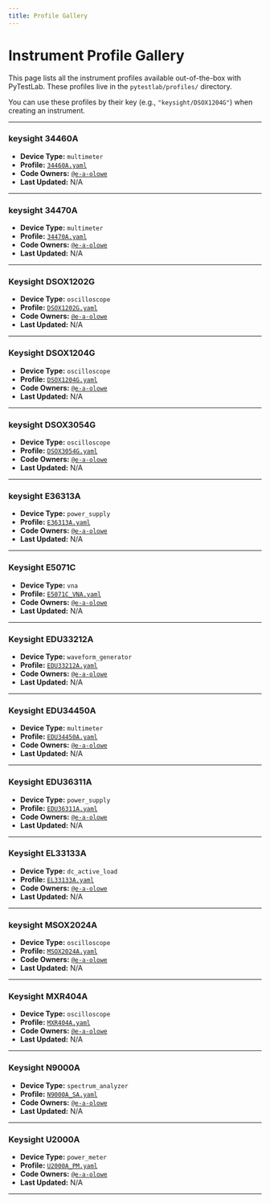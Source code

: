 ```yaml
---
title: Profile Gallery
---
```


# Instrument Profile Gallery

This page lists all the instrument profiles available out-of-the-box with PyTestLab. These profiles live in the `pytestlab/profiles/` directory.

You can use these profiles by their key (e.g., `"keysight/DSOX1204G"`) when creating an instrument.

---

### keysight 34460A

- **Device Type:** `multimeter`
- **Profile:** [`34460A.yaml`](https://github.com/pytestlab/pytestlab/blob/main/pytestlab/profiles/keysight/34460A.yaml)
- **Code Owners:** [`@e-a-olowe`](https://github.com/e-a-olowe)
- **Last Updated:** N/A

---

### keysight 34470A

- **Device Type:** `multimeter`
- **Profile:** [`34470A.yaml`](https://github.com/pytestlab/pytestlab/blob/main/pytestlab/profiles/keysight/34470A.yaml)
- **Code Owners:** [`@e-a-olowe`](https://github.com/e-a-olowe)
- **Last Updated:** N/A

---

### Keysight DSOX1202G

- **Device Type:** `oscilloscope`
- **Profile:** [`DSOX1202G.yaml`](https://github.com/pytestlab/pytestlab/blob/main/pytestlab/profiles/keysight/DSOX1202G.yaml)
- **Code Owners:** [`@e-a-olowe`](https://github.com/e-a-olowe)
- **Last Updated:** N/A

---

### Keysight DSOX1204G

- **Device Type:** `oscilloscope`
- **Profile:** [`DSOX1204G.yaml`](https://github.com/pytestlab/pytestlab/blob/main/pytestlab/profiles/keysight/DSOX1204G.yaml)
- **Code Owners:** [`@e-a-olowe`](https://github.com/e-a-olowe)
- **Last Updated:** N/A

---

### keysight DSOX3054G

- **Device Type:** `oscilloscope`
- **Profile:** [`DSOX3054G.yaml`](https://github.com/pytestlab/pytestlab/blob/main/pytestlab/profiles/keysight/DSOX3054G.yaml)
- **Code Owners:** [`@e-a-olowe`](https://github.com/e-a-olowe)
- **Last Updated:** N/A

---

### keysight E36313A

- **Device Type:** `power_supply`
- **Profile:** [`E36313A.yaml`](https://github.com/pytestlab/pytestlab/blob/main/pytestlab/profiles/keysight/E36313A.yaml)
- **Code Owners:** [`@e-a-olowe`](https://github.com/e-a-olowe)
- **Last Updated:** N/A

---

### Keysight E5071C

- **Device Type:** `vna`
- **Profile:** [`E5071C_VNA.yaml`](https://github.com/pytestlab/pytestlab/blob/main/pytestlab/profiles/keysight/E5071C_VNA.yaml)
- **Code Owners:** [`@e-a-olowe`](https://github.com/e-a-olowe)
- **Last Updated:** N/A

---

### Keysight EDU33212A

- **Device Type:** `waveform_generator`
- **Profile:** [`EDU33212A.yaml`](https://github.com/pytestlab/pytestlab/blob/main/pytestlab/profiles/keysight/EDU33212A.yaml)
- **Code Owners:** [`@e-a-olowe`](https://github.com/e-a-olowe)
- **Last Updated:** N/A

---

### Keysight EDU34450A

- **Device Type:** `multimeter`
- **Profile:** [`EDU34450A.yaml`](https://github.com/pytestlab/pytestlab/blob/main/pytestlab/profiles/keysight/EDU34450A.yaml)
- **Code Owners:** [`@e-a-olowe`](https://github.com/e-a-olowe)
- **Last Updated:** N/A

---

### Keysight EDU36311A

- **Device Type:** `power_supply`
- **Profile:** [`EDU36311A.yaml`](https://github.com/pytestlab/pytestlab/blob/main/pytestlab/profiles/keysight/EDU36311A.yaml)
- **Code Owners:** [`@e-a-olowe`](https://github.com/e-a-olowe)
- **Last Updated:** N/A

---

### Keysight EL33133A

- **Device Type:** `dc_active_load`
- **Profile:** [`EL33133A.yaml`](https://github.com/pytestlab/pytestlab/blob/main/pytestlab/profiles/keysight/EL33133A.yaml)
- **Code Owners:** [`@e-a-olowe`](https://github.com/e-a-olowe)
- **Last Updated:** N/A

---

### keysight MSOX2024A

- **Device Type:** `oscilloscope`
- **Profile:** [`MSOX2024A.yaml`](https://github.com/pytestlab/pytestlab/blob/main/pytestlab/profiles/keysight/MSOX2024A.yaml)
- **Code Owners:** [`@e-a-olowe`](https://github.com/e-a-olowe)
- **Last Updated:** N/A

---

### Keysight MXR404A

- **Device Type:** `oscilloscope`
- **Profile:** [`MXR404A.yaml`](https://github.com/pytestlab/pytestlab/blob/main/pytestlab/profiles/keysight/MXR404A.yaml)
- **Code Owners:** [`@e-a-olowe`](https://github.com/e-a-olowe)
- **Last Updated:** N/A

---

### Keysight N9000A

- **Device Type:** `spectrum_analyzer`
- **Profile:** [`N9000A_SA.yaml`](https://github.com/pytestlab/pytestlab/blob/main/pytestlab/profiles/keysight/N9000A_SA.yaml)
- **Code Owners:** [`@e-a-olowe`](https://github.com/e-a-olowe)
- **Last Updated:** N/A

---

### Keysight U2000A

- **Device Type:** `power_meter`
- **Profile:** [`U2000A_PM.yaml`](https://github.com/pytestlab/pytestlab/blob/main/pytestlab/profiles/keysight/U2000A_PM.yaml)
- **Code Owners:** [`@e-a-olowe`](https://github.com/e-a-olowe)
- **Last Updated:** N/A

---